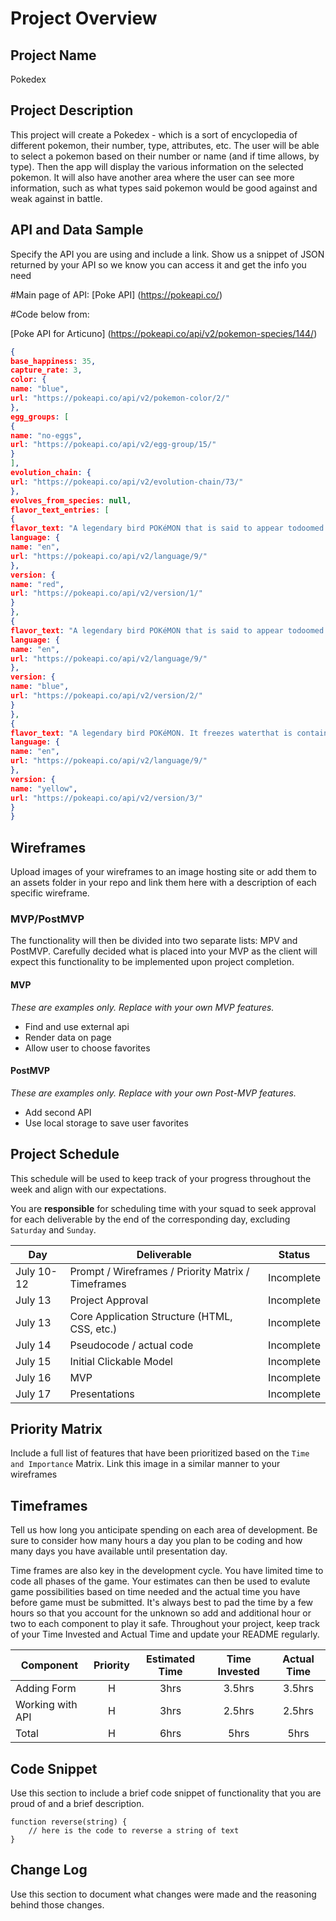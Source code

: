 # Project Overview

## Project Name

Pokedex

## Project Description

This project will create a Pokedex - which is a sort of encyclopedia of different pokemon, their number, type, attributes, etc. The user will be able to select a pokemon based on their number or name (and if time allows, by type).  Then the app will display the various information on the selected pokemon. It will also have another area where the user can see more information, such as what types said pokemon would be good against and weak against in battle.

## API and Data Sample

Specify the API you are using and include a link. Show us a snippet of JSON returned by your API so we know you can access it and get the info you need

#Main page of API:
[Poke API] (https://pokeapi.co/)

#Code below from:

[Poke API for Articuno] (https://pokeapi.co/api/v2/pokemon-species/144/)

```json
{
base_happiness: 35,
capture_rate: 3,
color: {
name: "blue",
url: "https://pokeapi.co/api/v2/pokemon-color/2/"
},
egg_groups: [
{
name: "no-eggs",
url: "https://pokeapi.co/api/v2/egg-group/15/"
}
],
evolution_chain: {
url: "https://pokeapi.co/api/v2/evolution-chain/73/"
},
evolves_from_species: null,
flavor_text_entries: [
{
flavor_text: "A legendary bird POKéMON that is said to appear todoomed people who are lost in icy mountains.",
language: {
name: "en",
url: "https://pokeapi.co/api/v2/language/9/"
},
version: {
name: "red",
url: "https://pokeapi.co/api/v2/version/1/"
}
},
{
flavor_text: "A legendary bird POKéMON that is said to appear todoomed people who are lost in icy mountains.",
language: {
name: "en",
url: "https://pokeapi.co/api/v2/language/9/"
},
version: {
name: "blue",
url: "https://pokeapi.co/api/v2/version/2/"
}
},
{
flavor_text: "A legendary bird POKéMON. It freezes waterthat is contained in winter air and makes it snow.",
language: {
name: "en",
url: "https://pokeapi.co/api/v2/language/9/"
},
version: {
name: "yellow",
url: "https://pokeapi.co/api/v2/version/3/"
}
}
```


## Wireframes

Upload images of your wireframes to an image hosting site or add them to an assets folder in your repo and link them here with a description of each specific wireframe.

### MVP/PostMVP

The functionality will then be divided into two separate lists: MPV and PostMVP.  Carefully decided what is placed into your MVP as the client will expect this functionality to be implemented upon project completion.  

#### MVP 
*These are examples only. Replace with your own MVP features.*

- Find and use external api 
- Render data on page 
- Allow user to choose favorites 

#### PostMVP  
*These are examples only. Replace with your own Post-MVP features.*

- Add second API
- Use local storage to save user favorites

## Project Schedule

This schedule will be used to keep track of your progress throughout the week and align with our expectations.  

You are **responsible** for scheduling time with your squad to seek approval for each deliverable by the end of the corresponding day, excluding `Saturday` and `Sunday`.

|  Day | Deliverable | Status
|---|---| ---|
|July 10-12| Prompt / Wireframes / Priority Matrix / Timeframes | Incomplete
|July 13| Project Approval | Incomplete
|July 13| Core Application Structure (HTML, CSS, etc.) | Incomplete
|July 14| Pseudocode / actual code | Incomplete
|July 15| Initial Clickable Model  | Incomplete
|July 16| MVP | Incomplete
|July 17| Presentations | Incomplete

## Priority Matrix

Include a full list of features that have been prioritized based on the `Time and Importance` Matrix.  Link this image in a similar manner to your wireframes

## Timeframes

Tell us how long you anticipate spending on each area of development. Be sure to consider how many hours a day you plan to be coding and how many days you have available until presentation day.

Time frames are also key in the development cycle.  You have limited time to code all phases of the game.  Your estimates can then be used to evalute game possibilities based on time needed and the actual time you have before game must be submitted. It's always best to pad the time by a few hours so that you account for the unknown so add and additional hour or two to each component to play it safe. Throughout your project, keep track of your Time Invested and Actual Time and update your README regularly.

| Component | Priority | Estimated Time | Time Invested | Actual Time |
| --- | :---: |  :---: | :---: | :---: |
| Adding Form | H | 3hrs| 3.5hrs | 3.5hrs |
| Working with API | H | 3hrs| 2.5hrs | 2.5hrs |
| Total | H | 6hrs| 5hrs | 5hrs |

## Code Snippet

Use this section to include a brief code snippet of functionality that you are proud of and a brief description.  

```
function reverse(string) {
	// here is the code to reverse a string of text
}
```

## Change Log
 Use this section to document what changes were made and the reasoning behind those changes.  
